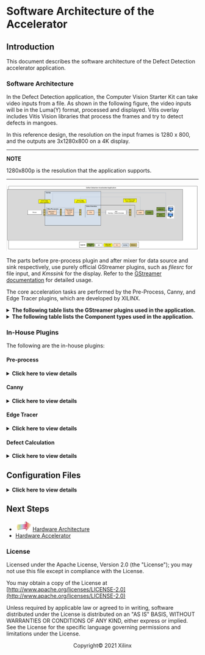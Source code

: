 # Software Architecture of the Accelerator


## Introduction


This document describes the software architecture of the Defect Detection accelerator application.


### Software Architecture

In the Defect Detection application, the Computer Vision Starter Kit can take video inputs from a file. As shown in the following figure, the video inputs will be in the Luma(Y) format, processed and displayed. Vitis overlay includes Vitis Vision libraries that process the frames and try to detect defects in mangoes.

In this reference design, the resolution on the input frames is 1280 x 800, and the outputs are 3x1280x800 on a 4K display.

---
**NOTE**

1280x800p is the resolution that the application supports.

---

![](../../media/defect-detect/defect-detection-process.png)

The parts before pre-process plugin and after mixer for data source and sink respectively, use purely official GStreamer plugins, such as *filesrc* for file input, and *Kmssink* for the display. Refer to the [GStreamer documentation](https://gstreamer.freedesktop.org/documentation/tutorials/index.html?gi-language=c) for detailed usage.

The core acceleration tasks are performed by the Pre-Process, Canny, and Edge Tracer plugins, which are developed by XILINX.

<details>
 <summary><b>The following table lists the GStreamer plugins used in the application.</b></summary>


| GStreamer Plugins| Definition|Note|
| ----------- | ----------- |------ |
| filesrc     | Image capturing from the file      |Upstream GStreamer |
| Kmssink  | For the display        |Upstream GStreamer|
|Queue | Simple data queue | Upstream GStreamer|
|Tee|1-to-N pipe fitting|Upstream GStreamer|
|IVAS xfilter|Kernel Library: *pre-process*. Linking Vitis Vision library to do color space conversion and perform filtering to remove the salt and pepper noise for defect detection.|Xilinx Plugin|
|IVAS xfilter|Kernel Library: *canny_edge*. Linking Vitis Vision library to the Canny edge detector is an edge detection operator that uses a multi-stage algorithm to detect a wide range of edges in images.|Xilinx Plugin|
|IVAS xfilter|Kernel Library: *edge_tracer*. Linking Vitis Vision library to trace the edge for defect calculation.|Xilinx Plugin|
|IVAS xfilter|Kernel Library: *defectcalc*. Linking *OpenCV* software library to find the contour, fill the contour, and embed text as result into output images.|Xilinx Plugin|
____

</details>

<details>
 <summary><b>The following table lists the Component types used in the application.</b></summary>


| Pipeline| Component|Component Type|
| ----------- | ----------- |------ |
| Pre-Process  | Threshold Binary |PL|
|  | Median Filter |PL |
|Defectdetection | Canny Accelerator | PL
| |Edge Tracer Accelerator|PL|
| |Defect Calculation|SW|

____

</details>


### In-House Plugins

The following are the in-house plugins:

#### Pre-process

<details>
 <summary><b>Click here to view details</b></summary>


The pre-process pipeline is shown in the following image:

![](../../media/defect-detect/preprocessing_pipeline.png)

The grey-scale image should be converted to a binary image with an appropriate threshold value. The threshold function in the Vitis Vision library can perform the thresholding operation on the input image. This should yield an image that has a black background with the mango area in white.

The median blur filter acts as a non-linear digital filter that reduces noise. A filter size of N outputs the median of the NxN neighborhood pixel values, for each pixel. In this design, N is 3.

This plugin accepts the 1280x800 Y8 image as input. The plugin applies the threshold binary algorithm to convert the Y8 image to binary image by using the threshold value of the pixel. Later, it applies the Median filter to remove salt and pepper noise.

The following figure depicts the Pre-Process plugin software stack.

![](../../media/defect-detect/preprocess-plugin-sw-stack.png)

The following figure depicts the Pre-Process plugin data flow.

![](../../media/defect-detect/preprocess-plugin-data-flow.png)

Threshold and Median Blur kernels are connected together using AXI Stream interface.

</details>

#### Canny

<details>
 <summary><b>Click here to view details</b></summary>

The Canny edge detector finds the edges in the video frame. In this algorithm, the noise in the image is reduced first by applying a Gaussian mask. The Gaussian mask used here is the average mask of size 3x3. Thereafter, gradients along *x* and *y* directions are computed using the Sobel gradient function. The gradients are used to compute the magnitude and phase of the pixels. The phase is quantized, and the pixels are binned accordingly. Non-maximal suppression is applied on the pixels to remove the weaker edges.

Canny algorithm aims to satisfy three main criteria:

1. Low error rate: Good detection of only existent edges.

2. Good localization: The distance between edge pixels detected and real edge pixels must be minimized.

3. Minimal response: Only one detector response per edge

The following figure depicts the Canny plugin software stack.

![](../../media/defect-detect/canny-plugin-sw-stack.png)

The following figure depicts the Canny plugin data flow.

![](../../media/defect-detect/canny-plugin-dataflow.png)

</details>

#### Edge Tracer

<details>
 <summary><b>Click here to view details</b></summary>

The Edge Tracer is applied on the remaining pixels to draw the edges on the image. In this algorithm, the Canny up to non-maximal suppression is in one kernel, and the edge linking module is in another kernel.   The Contour Filling function, which is the final function required to detect defects in the mango, is done in the PS. After non-maxima suppression, the output is represented as 2-bits per pixel, where:

* 00 - represents the background
* 01 - represents the weaker edge
* 11 - represents the strong edge

The output is packed as 8-bit (four 2-bit pixels) in 1 pixel per cycle operation and packed as 16-bit (eight 2-bit pixels) in 8 pixel per cycle operation. For the edge linking module, the input is 64-bit, in which 32 pixels of 2-bit are packed into a 64-bit image. The Edge Tracer is applied on the pixels and returns the edges in the image.

Canny, Edge Tracer HLS' IP works in memory mapped fashion and generates only one output.


The following figure depicts the Edge Tracer plugin software stack.

![](../../media/defect-detect/edge-tracer-plugin-sw-stack.png)

The following figure depicts the Edge Tracer plugin data flow.

![](../../media/defect-detect/edge-tracer-plugin-dataflow.png)

</details>

#### Defect Calculation

<details>
 <summary><b>Click here to view details</b></summary>


The output of the Edge Tracer plugin is fed into the Defect Calculation block which calculates the defect density and decides the quality of the mango. The block performs the following main operations:

* The contours delineate regions of the mango that are blemished. Blemished pixels are marked with white color in the binary image.

* The ratio of blemished pixels to total image pixels is calculated to determine how much of the mango's surface area is covered with blemishes.

* Defect Decision determines whether the ratio exceeds a user-defined threshold, to decide whether the mango is acceptable or not.

The following figure depicts the Defect Calculation plugin software stack.

![](../../media/defect-detect/defect-calculation-plugin-sw-stack.png)

The following figure depicts the Defect Calulation plugin data flow.

![](../../media/defect-detect/defect-calculation-plugin-dataflow.png)

</details>


## Configuration Files

<details>
 <summary><b>Click here to view details</b></summary>


The **defect-detect** application uses the following configuration files.

* Pre-Process

The *pre-process.json* file is as follows:

```
{
  "xclbin-location": "/lib/firmware/xilinx/kv260-defect-detect/kv260-defect-detect.xclbin",
  "ivas-library-repo": "/opt/xilinx/lib",
  "element-mode": "transform",
  "kernels": [
    {
      "kernel-name": "preprocess_accel:preprocess_accel_1",
      "library-name": "libivas_preprocess.so",
      "config": {
        "debug_level" : 1,
        "threshold": 35,
        "max_value": 255
      }
    }
  ]
}

```
    * debug_level: Enable or disable debug log for the Kernel library.
    * threshold: Threshold value
    * max_value: Maximum value to use with the THRESH_BINARY thresholding types.
    For more information, see https://docs.opencv.org/master/d7/d1b/group__imgproc__misc.html#gae8a4a146d1ca78c626a53577199e9c57

* Canny Accelerator

The *canny-accelerator.json* file is as follows:

```
{
  "xclbin-location": "/lib/firmware/xilinx/kv260-defect-detect/kv260-defect-detect.xclbin",
  "ivas-library-repo": "/opt/xilinx/lib",
  "element-mode": "transform",
  "kernels": [
    {
      "kernel-name": "canny_accel:canny_accel_1",
      "library-name": "libivas_canny_edge.so",
      "config": {
        "debug_level" : 1,
        "thr1": 35,
        "thr2": 255
      }
    }
  ]
}

```
    * debug_level: Enable or disable debug log for the Kernel library.
    * thr1: First threshold for the hysteresis procedure.
    * thr2: Second threshold for the hysteresis procedure.
    For more info, see https://docs.opencv.org/3.4/dd/d1a/group__imgproc__feature.html#ga04723e007ed888ddf11d9ba04e2232de

* Defect Calculation

The *defect-caclulation.json* file is as follows:

```
{
  "xclbin-location": "/lib/firmware/xilinx/kv260-defect-detect/kv260-defect-detect.xclbin",
  "ivas-library-repo": "/opt/xilinx/lib",
  "element-mode":"transform",
  "kernels" :[
    {
      "library-name":"libivas_defectcalc.so",
      "config": {
        "debug_level" : 1,
        "font_size" : 1.0,
        "font" : 3,
        "x_offset" : 750,
        "y_offset" : 50,
        "defect_threshold" : 0.08,
        "is_acc_result" : 1
      }
    }
  ]
}


```
    * debug_level: Enable or disable debug log for the Kernel library.
    * font_size: User configuration to change the font size.
    * font: User configuration to change the supported font type.
    * x_offset: The X co-ordinate from where the text starts writing.
    * Y_offset: The Y co-ordinate from where the text starts writing.
    * defect_threshold: The defect density threshold to calculate the defect. If the defect value is more than the threshold, it falls under defect category.
    * is_acc_result: Flag to display the accumulated result. If the value is 0, then the accumulated result will not be displayed.
    For more information see https://docs.opencv.org/3.4/d0/de1/group__core.html#ga0f9314ea6e35f99bb23f29567fc16e11.

* Edge Tracer

The *edge-tracer.json* file is as follows:

```
{
  "xclbin-location": "/lib/firmware/xilinx/kv260-defect-detect/kv260-defect-detect.xclbin",
  "ivas-library-repo": "/opt/xilinx/lib",
  "element-mode": "transform",
  "kernels": [
    {
      "kernel-name": "edgetracing_accel:edgetracing_accel_1",
      "library-name": "libivas_edge_tracer.so",
      "config": {
        "debug_level" : 1
      }
    }
  ]
}
```
    * debug_level: Enable or disable debug log for the Kernel library.

</details>

## Next Steps

* ![right arrow](../../media/defect-detect/next.jpg) [Hardware Architecture](hw_arch_platform_dd.md)
* [Hardware Accelerator](hw_arch_accel_dd.md)

### License

Licensed under the Apache License, Version 2.0 (the "License"); you may not use this file except in compliance with the License.

You may obtain a copy of the License at
[http://www.apache.org/licenses/LICENSE-2.0](http://www.apache.org/licenses/LICENSE-2.0)


Unless required by applicable law or agreed to in writing, software distributed under the License is distributed on an "AS IS" BASIS, WITHOUT WARRANTIES OR CONDITIONS OF ANY KIND, either express or implied. See the License for the specific language governing permissions and limitations under the License.

<p align="center">Copyright&copy; 2021 Xilinx</p>